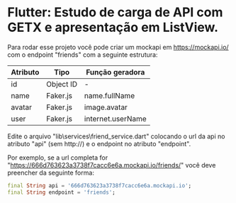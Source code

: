 # Flutter: Estudo de carga de API com GETX e apresentação em ListView.

Para rodar esse projeto você pode criar um mockapi em https://mockapi.io/ com o endpoint "friends" com a seguinte estrutura: 

| Atributo | Tipo | Função geradora |
| ------ | ------ | ------ |
| id |  Object ID | - |
| name | Faker.js | name.fullName |
| avatar |  Faker.js | image.avatar |
| user |  Faker.js | internet.userName |

Edite o arquivo "lib\services\friend_service.dart" colocando o url da api no atributo "api" (sem http://) e o endpoint no atributo "endpoint".

Por exemplo, se a url completa for "https://666d763623a3738f7cacc6e6a.mockapi.io/friends/" você deve preencher da seguinte forma: 

```dart
final String api = '666d763623a3738f7cacc6e6a.mockapi.io';
final String endpoint = 'friends';
```
